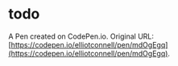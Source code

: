 # todo

A Pen created on CodePen.io. Original URL: [https://codepen.io/elliotconnell/pen/mdOgEgq](https://codepen.io/elliotconnell/pen/mdOgEgq).


